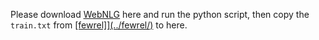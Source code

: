 Please download <u>[WebNLG](https://gitlab.com/shimorina/webnlg-dataset/-/tree/master/release_v3.0)</u> here and run the python script, then copy the `train.txt` from <u>[fewrel]](../fewrel/)</u> to here.